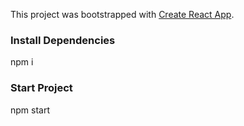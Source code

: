This project was bootstrapped with [Create React App](https://github.com/facebook/create-react-app).

### Install Dependencies

npm i  

### Start Project

npm start  
